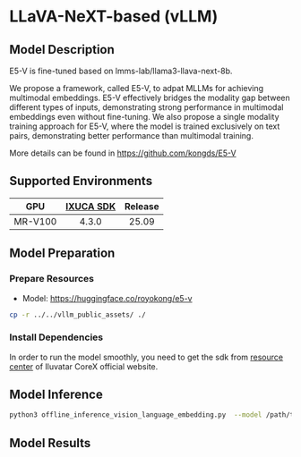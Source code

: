 # LLaVA-NeXT-based (vLLM)

## Model Description

E5-V is fine-tuned based on lmms-lab/llama3-llava-next-8b.

We propose a framework, called E5-V, to adpat MLLMs for achieving multimodal embeddings. E5-V effectively bridges the modality gap between different types of inputs, demonstrating strong performance in multimodal embeddings even without fine-tuning. We also propose a single modality training approach for E5-V, where the model is trained exclusively on text pairs, demonstrating better performance than multimodal training.

More details can be found in https://github.com/kongds/E5-V

## Supported Environments

| GPU    | [IXUCA SDK](https://gitee.com/deep-spark/deepspark#%E5%A4%A9%E6%95%B0%E6%99%BA%E7%AE%97%E8%BD%AF%E4%BB%B6%E6%A0%88-ixuca) | Release |
| :----: | :----: | :----: |
| MR-V100 | 4.3.0     |  25.09  |

## Model Preparation

### Prepare Resources

- Model: <https://huggingface.co/royokong/e5-v>

```bash
cp -r ../../vllm_public_assets/ ./
```

### Install Dependencies

In order to run the model smoothly, you need to get the sdk from [resource center](https://support.iluvatar.com/#/ProductLine?id=2) of Iluvatar CoreX official website.

## Model Inference

```bash
python3 offline_inference_vision_language_embedding.py  --model /path/to/e5-v/  --modality "image" --tensor_parallel_size 1 --task "embed" --trust_remote_code --max_model_len 4096
```

## Model Results